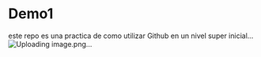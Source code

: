 ﻿# Demo1
este repo es una practica de como utilizar Github en un nivel super inicial...
![Uploading image.png…]()
